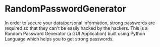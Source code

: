 # RandomPasswordGenerator
In order to secure your data/personal information, strong passwords are required so that they can't be easily hacked by the hackers.
This is a Random Password Generator (a GUI Application) built using Python Language which helps you to get strong passwords.
